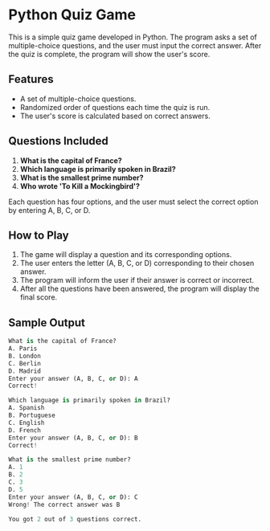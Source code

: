 # Python Quiz Game

This is a simple quiz game developed in Python. The program asks a set of multiple-choice questions, and the user must input the correct answer. After the quiz is complete, the program will show the user's score.

## Features
- A set of multiple-choice questions.
- Randomized order of questions each time the quiz is run.
- The user's score is calculated based on correct answers.

## Questions Included
1. **What is the capital of France?**
2. **Which language is primarily spoken in Brazil?**
3. **What is the smallest prime number?**
4. **Who wrote 'To Kill a Mockingbird'?**

Each question has four options, and the user must select the correct option by entering A, B, C, or D.

## How to Play
1. The game will display a question and its corresponding options.
2. The user enters the letter (A, B, C, or D) corresponding to their chosen answer.
3. The program will inform the user if their answer is correct or incorrect.
4. After all the questions have been answered, the program will display the final score.

## Sample Output

```python
What is the capital of France?
A. Paris
B. London
C. Berlin
D. Madrid
Enter your answer (A, B, C, or D): A
Correct!

Which language is primarily spoken in Brazil?
A. Spanish
B. Portuguese
C. English
D. French
Enter your answer (A, B, C, or D): B
Correct!

What is the smallest prime number?
A. 1
B. 2
C. 3
D. 5
Enter your answer (A, B, C, or D): C
Wrong! The correct answer was B

You got 2 out of 3 questions correct.

